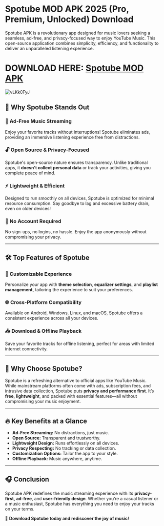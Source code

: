 # Spotube MOD APK 2025 (Pro, Premium, Unlocked) Download

Spotube APK is a revolutionary app designed for music lovers seeking a seamless, ad-free, and privacy-focused way to enjoy YouTube Music. This open-source application combines simplicity, efficiency, and functionality to deliver an unparalleled listening experience.

# DOWNLOAD HERE: [Spotube MOD APK](https://modmeme.com/spotube/)

![vLKk0FyJ](https://github.com/user-attachments/assets/b589c5ae-20f5-4332-89c1-0894bd2bf9dc)

## 🌟 **Why Spotube Stands Out**

### 🚫 **Ad-Free Music Streaming**
Enjoy your favorite tracks without interruptions! Spotube eliminates ads, providing an immersive listening experience free from distractions.

### 🔓 **Open Source & Privacy-Focused**
Spotube's open-source nature ensures transparency. Unlike traditional apps, it **doesn’t collect personal data** or track your activities, giving you complete peace of mind.

### ⚡ **Lightweight & Efficient**
Designed to run smoothly on all devices, Spotube is optimized for minimal resource consumption. Say goodbye to lag and excessive battery drain, even on older devices!

### 🙌 **No Account Required**
No sign-ups, no logins, no hassle. Enjoy the app anonymously without compromising your privacy.

---

## 🛠️ **Top Features of Spotube**

### 🎨 **Customizable Experience**
Personalize your app with **theme selection**, **equalizer settings**, and **playlist management**, tailoring the experience to suit your preferences.

### 🌐 **Cross-Platform Compatibility**
Available on Android, Windows, Linux, and macOS, Spotube offers a consistent experience across all your devices.

### 📥 **Download & Offline Playback**
Save your favorite tracks for offline listening, perfect for areas with limited internet connectivity.

---

## 🤔 **Why Choose Spotube?**

Spotube is a refreshing alternative to official apps like YouTube Music. While mainstream platforms often come with ads, subscription fees, and intrusive data collection, Spotube puts **privacy and performance first**. It’s **free**, **lightweight**, and packed with essential features—all without compromising your music enjoyment.

---

## 🔥 **Key Benefits at a Glance**
- **Ad-Free Streaming:** No distractions, just music.
- **Open Source:** Transparent and trustworthy.
- **Lightweight Design:** Runs effortlessly on all devices.
- **Privacy Respecting:** No tracking or data collection.
- **Customization Options:** Tailor the app to your style.
- **Offline Playback:** Music anywhere, anytime.

---

## 🎧 **Conclusion**

Spotube APK redefines the music streaming experience with its **privacy-first**, **ad-free**, and **user-friendly design**. Whether you’re a casual listener or a music enthusiast, Spotube has everything you need to enjoy your tracks on your terms. 

🎉 **Download Spotube today and rediscover the joy of music!**
